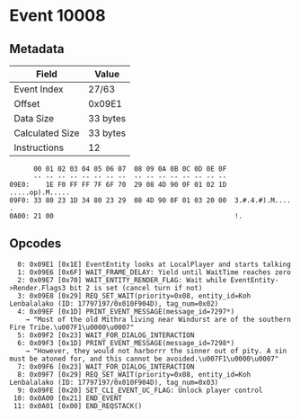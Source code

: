 # Event 10008

## Metadata

| Field           | Value    |
|-----------------|----------|
| Event Index     | 27/63    |
| Offset          | 0x09E1   |
| Data Size       | 33 bytes |
| Calculated Size | 33 bytes |
| Instructions    | 12       |

```
      00 01 02 03 04 05 06 07  08 09 0A 0B 0C 0D 0E 0F
      -- -- -- -- -- -- -- --  -- -- -- -- -- -- -- --
09E0:    1E F0 FF FF 7F 6F 70  29 08 4D 90 0F 01 02 1D   .....op).M.....
09F0: 33 80 23 1D 34 80 23 29  08 4D 90 0F 01 03 20 00  3.#.4.#).M.... .
0A00: 21 00                                             !.              
```

## Opcodes

```
  0: 0x09E1 [0x1E] EventEntity looks at LocalPlayer and starts talking
  1: 0x09E6 [0x6F] WAIT_FRAME_DELAY: Yield until WaitTime reaches zero
  2: 0x09E7 [0x70] WAIT_ENTITY_RENDER_FLAG: Wait while EventEntity->Render.Flags3 bit 2 is set (cancel turn if not)
  3: 0x09E8 [0x29] REQ_SET_WAIT(priority=0x08, entity_id=Koh Lenbalalako (ID: 17797197/0x010F904D), tag_num=0x02)
  4: 0x09EF [0x1D] PRINT_EVENT_MESSAGE(message_id=7297*)
    → "Most of the old Mithra living near Windurst are of the southern Fire Tribe.\u007F1\u0000\u0007"
  5: 0x09F2 [0x23] WAIT_FOR_DIALOG_INTERACTION
  6: 0x09F3 [0x1D] PRINT_EVENT_MESSAGE(message_id=7298*)
    → "However, they would not harborrr the sinner out of pity. A sin must be atoned for, and this cannot be avoided.\u007F1\u0000\u0007"
  7: 0x09F6 [0x23] WAIT_FOR_DIALOG_INTERACTION
  8: 0x09F7 [0x29] REQ_SET_WAIT(priority=0x08, entity_id=Koh Lenbalalako (ID: 17797197/0x010F904D), tag_num=0x03)
  9: 0x09FE [0x20] SET_CLI_EVENT_UC_FLAG: Unlock player control
 10: 0x0A00 [0x21] END_EVENT
 11: 0x0A01 [0x00] END_REQSTACK()
```
